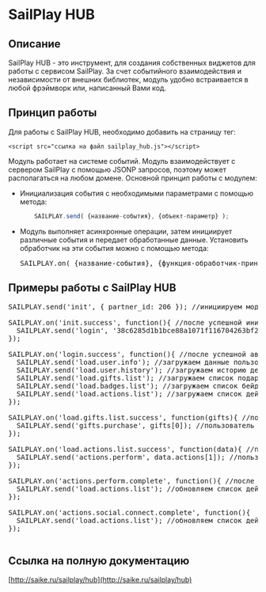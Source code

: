# SailPlay HUB

## Описание

SailPlay HUB - это инструмент, для создания собственных виджетов для работы с сервисом SailPlay. 
За счет событийного взаимодействия и независимости от внешних библиотек, модуль удобно встраивается в любой фрэймворк или, написанный Вами код.

## Принцип работы

Для работы с SailPlay HUB, необходимо добавить на страницу тег:

    <script src="ссылка на файл sailplay_hub.js"></script>

Модуль работает на системе событий. 
Модуль взаимодействует с сервером SailPlay с помощью JSONP запросов, поэтому может располагаться на любом домене. 
Основной принцип работы с модулем:

*   Инициализация события с необходимыми параметрами с помощью метода:

    ```javascript
        SAILPLAY.send( {название-события}, {объект-параметр} );
    ```

*   Модуль выполняет асинхронные операции, затем инициирует различные события и передает обработанные данные. Установить обработчик на эти события можно с помощью метода:

    <pre>SAILPLAY.on( {название-события}, {функция-обработчик-принимающая-возвращаемый-объект} );</pre>

## Примеры работы с SailPlay HUB

<pre>SAILPLAY.send('init', { partner_id: 206 }); //инициируем модуль для партнера с айди = 206

SAILPLAY.on('init.success', function(){ //после успешной инициализации
  SAILPLAY.send('login', '38c6285d1b1bce88a1071f116704263bf2511b18'); //авторизуем пользователя
});

SAILPLAY.on('login.success', function(){ //после успешной авторизации
  SAILPLAY.send('load.user.info'); //загружаем данные пользователя
  SAILPLAY.send('load.user.history'); //загружаем историю действий пользователя
  SAILPLAY.send('load.gifts.list'); //загружаем список подарков
  SAILPLAY.send('load.badges.list'); //загружаем список бейджиков
  SAILPLAY.send('load.actions.list'); //загружаем список действий
});

SAILPLAY.on('load.gifts.list.success', function(gifts){ //после загрузки списка подарков
  SAILPLAY.send('gifts.purchase', gifts[0]); //пользователь получает первый подарок из списка
});

SAILPLAY.on('load.actions.list.success', function(data){ //после загрузки списка действий
  SAILPLAY.send('actions.perform', data.actions[1]); //пользователь выполняет второе действие из списка
});

SAILPLAY.on('actions.perform.complete', function(){ //после выполнения действия
  SAILPLAY.send('load.actions.list'); //обновляем список действий
});

SAILPLAY.on('actions.social.connect.complete', function(){  //после привязки социального аккаунта пользователем
  SAILPLAY.send('load.actions.list'); //обновляем список действий
});
    </pre>

## Ссылка на полную документацию

[http://saike.ru/sailplay/hub](http://saike.ru/sailplay/hub)


